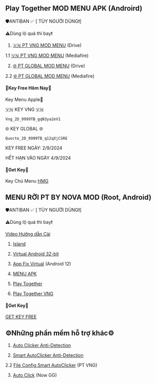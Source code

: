 Play Together MOD MENU APK (Androird)
-

🛡️ANTIBAN ✅ [ TÙY NGƯỜI DÙNG❗]

⚠️Dùng lộ quá thì bay❗

1. [🇻🇳 PT VNG MOD MENU](https://drive.google.com/open?id=1FY0ihZGtRiAO8g3SG_yJ3QqXTcvF9XBa&usp=drive_copy) (Drive)

1.1 [🇻🇳 PT VNG MOD MENU](https://www.mediafire.com/file/rm8f8mmuzaltow1/PLAY+TOGETHER+VNG_2.06.1.apk/file) (Mediafire)

2. [🌐 PT GLOBAL MOD MENU](https://drive.google.com/open?id=1XgnjfP3cG818Ll516ZEtu1WVW41oCp0r&usp=drive_copy) (Drive)

2.2 [🌐 PT GLOBAL MOD MENU](https://www.mediafire.com/file/l3r1c7fg28zxx2g/PLAY+TOGETHER_2.06.2.apk/file) (Mediafire)

#### 🔑Key Free Hôm Nay🔑 

Key Menu Apple🍏

🇻🇳 KEY VNG 🇻🇳
```
Vng_2D_9999TB_gqN3ya2eV1
```
🌐 KEY GLOBAL 🌐
```
Quocte_2D_9999TB_q12qXjCSRE
```

KEY FREE NGÀY: 2/9/2024

HẾT HẠN VÀO NGÀY 4/9/2024

#### 🔑Get Key🔑

Key Chủ Menu [HMG](https://hmgteam.net/GETKEY/vipadminkey)

MENU RỜI PT BY NOVA MOD (Root, Android)
-
🛡️ANTIBAN ✅ [ TÙY NGƯỜI DÙNG❗]

⚠️Dùng lộ quá thì bay❗

[Video Hướng dẫn Cài](https://youtu.be/-kMpENr0hZ0?si=Etp31KFEHzCLtNrN)

1. [Island](https://play.google.com/store/apps/details?id=com.oasisfeng.island)

2. [Virtual Android 32-bit](https://www.mediafire.com/file/l3d6zwcrkounhzb/virtual+32bit.zip/file)

3. [App Fix Virtual](https://www.mediafire.com/file/q7ublftid3v0afj/App-Fix-Virtual.apk/file) (Android 12)

4. [MENU APK](https://www.mediafire.com/file/08u05yim9zvcx8i/MENY_R%25E1%25BB%259CI_PT_%2528NOVA_MOD%2529.apk/file)

5. [Play Together](https://play.google.com/store/apps/details?id=com.haegin.playtogether)

6. [Play Together VNG](https://play.google.com/store/apps/details?id=com.vng.playtogether)

#### 🔑Get Key🔑

[GET KEY FREE](https://nova.io.vn/getkey.php)

⚙️Những phần mềm hỗ trợ khác⚙️
-
1. [Auto Clicker Anti-Detection](https://www.mediafire.com/file/emsyldtsjej2vmb/Auto_Clicker_%255BAnti-Detection%255D.apk/file)

2. [Smart AutoClicker Anti-Detection](https://www.mediafire.com/file/fy42hwcwj3pr418/Smart_AutoClicker_%255BAnti-Detection%255D.apk/file)

2.2 [File Config Smart AutoClicker](https://www.mediafire.com/file/mt9j4mwkki1av7n/AUTO_CLICK_PT_MOD.zip/file) (PT VNG)

3. [Auto Click](https://play.google.com/store/apps/details?id=uit.quocnguyen.autoclicker) (Now GG)
